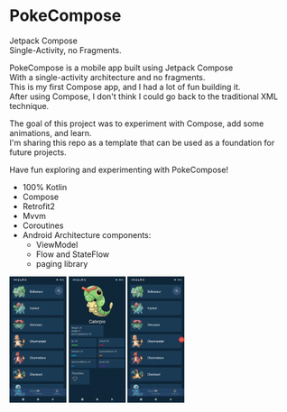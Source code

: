 # PokeCompose

Jetpack Compose </br>
Single-Activity, no Fragments.


PokeCompose is a mobile app built using Jetpack Compose</br>
With a single-activity architecture and no fragments. </br>
This is my first Compose app, and I had a lot of fun building it.</br>
After using Compose, I don't think I could go back to the traditional XML technique.</br>

The goal of this project was to experiment with Compose, add some animations, and learn.</br>
I'm sharing this repo as a template that can be used as a foundation for future projects.

Have fun exploring and experimenting with PokeCompose!


- 100% Kotlin
- Compose
- Retrofit2
- Mvvm
- Coroutines
- Android Architecture components: 
   - ViewModel
   - Flow and StateFlow
   - paging library



<img src="/art/Video3.gif"   width="20%"/> 
<img src="/art/Video1.gif"   width="20%"/>
<img src="/art/Video2.gif"   width="20%"/>


